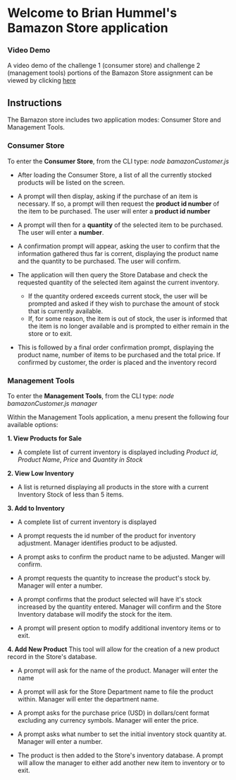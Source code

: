 # Welcome to Brian Hummel's Bamazon Store application

### Video Demo
A video demo of the challenge 1 (consumer store) and challenge 2 (management tools) portions of the Bamazon Store assignment can be viewed by clicking [here](https://youtu.be/kzKggyn5Jjw)


## Instructions
The Bamazon store includes two application modes: Consumer Store and Management Tools.



### Consumer Store
To enter the **Consumer Store**, from the CLI type: *node bamazonCustomer.js*

* After loading the Consumer Store, a list of all the currently stocked products will be listed on the screen. 

* A prompt will then display, asking if the purchase of an item is necessary. If so, a prompt will then request the **product id number** of the item to be purchased. The user will enter a **product id number**

* A prompt will then for a **quantity** of the selected item to be purchased. The user will enter a **number**.

* A confirmation prompt will appear, asking the user to confirm that the information gathered thus far is corrent,  displaying the product name and the quantity to be purchased. The user will confirm.

* The application will then query the Store Database and check the requested quantity of the selected item against the current inventory.  
  * If the quantity ordered exceeds current stock, the user will be prompted and asked if they wish to purchase the amount of stock that is currently available.
  * If, for some reason, the item is out of stock, the user is informed that the item is no longer available and is prompted to either remain in the store or to exit.

* This is followed by a final order confirmation prompt, displaying the product name, number of items to be purchased and the total price.  If confirmed by customer, the order is placed and the inventory record





### Management Tools
To enter the **Management Tools**, from the CLI type: *node bamazonCustomer.js manager*

Within the Management Tools application, a menu present the following four available options:

**1. View Products for Sale**

* A complete list of current inventory is displayed including *Product id*, *Product Name*, *Price* and *Quantity in Stock*

**2. View Low Inventory**

* A list is returned displaying all products in the store with a current Inventory Stock of less than 5 items.

**3. Add to Inventory**

* A complete list of current inventory is displayed

* A prompt requests the id number of the product for inventory adjustment. Manager identifies product to be adjusted.

* A prompt asks to confirm the product name to be adjusted.  Manger will confirm.

* A prompt requests the quantity to increase the product's stock by.  Manager will enter a number.

* A prompt confirms that the product selected will have it's stock increased by the quantity entered.  Manager will confirm and the Store Inventory database will modify the stock for the item.

* A prompt will present option to modify additional inventory items or to exit.


**4. Add New Product**
This tool will allow for the creation of a new product record in the Store's database.

* A prompt will ask for the name of the product.  Manager will enter the name

* A prompt will ask for the Store Department name to file the product within.  Manager will enter the department name.

* A prompt asks for the purchase price (USD) in dollars/cent format excluding any currency symbols. Manager will enter the price.

* A prompt asks what number to set the initial inventory stock quantity at.  Manager will enter a number.

* The product is then added to the Store's inventory database. A prompt will allow the manager to either add another new item to inventory or to exit.